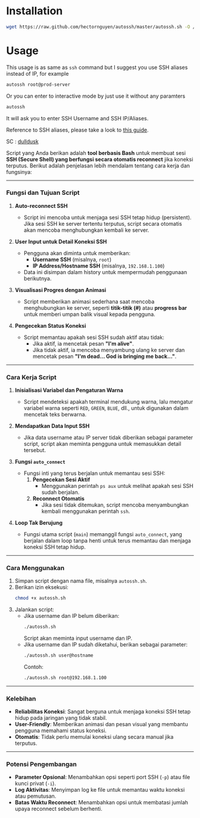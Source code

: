 # Installation

```bash
wget https://raw.github.com/hectornguyen/autossh/master/autossh.sh -O /usr/local/bin/autossh
```
# Usage

This usage is as same as `ssh` command but I suggest you use SSH aliases instead of IP, for example

```bash
autossh root@prod-server
```
Or you can enter to interactive mode by just use it without any paramters

```bash
autossh
```
It will ask you to enter SSH Username and SSH IP/Aliases.

Reference to SSH aliases, please take a look to [this guide](https://coderwall.com/p/dou7uw/multiple-aliases-on-every-entry-of-ssh-s-config-file).

SC : [dulldusk](https://github.com/dulldusk/autossh)

Script yang Anda berikan adalah **tool berbasis Bash** untuk membuat sesi **SSH (Secure Shell) yang berfungsi secara otomatis reconnect** jika koneksi terputus. Berikut adalah penjelasan lebih mendalam tentang cara kerja dan fungsinya:

---

### **Fungsi dan Tujuan Script**
1. **Auto-reconnect SSH**  
   - Script ini mencoba untuk menjaga sesi SSH tetap hidup (persistent). Jika sesi SSH ke server tertentu terputus, script secara otomatis akan mencoba menghubungkan kembali ke server.

2. **User Input untuk Detail Koneksi SSH**  
   - Pengguna akan diminta untuk memberikan:
     - **Username SSH** (misalnya, `root`)
     - **IP Address/Hostname SSH** (misalnya, `192.168.1.100`)
   - Data ini disimpan dalam history untuk mempermudah penggunaan berikutnya.

3. **Visualisasi Progres dengan Animasi**  
   - Script memberikan animasi sederhana saat mencoba menghubungkan ke server, seperti **titik-titik (#)** atau **progress bar** untuk memberi umpan balik visual kepada pengguna.

4. **Pengecekan Status Koneksi**  
   - Script memantau apakah sesi SSH sudah aktif atau tidak:
     - Jika aktif, ia mencetak pesan **"I'm alive"**.
     - Jika tidak aktif, ia mencoba menyambung ulang ke server dan mencetak pesan **"I'm dead... God is bringing me back..."**.

---

### **Cara Kerja Script**

1. **Inisialisasi Variabel dan Pengaturan Warna**  
   - Script mendeteksi apakah terminal mendukung warna, lalu mengatur variabel warna seperti `RED`, `GREEN`, `BLUE`, dll., untuk digunakan dalam mencetak teks berwarna.

2. **Mendapatkan Data Input SSH**  
   - Jika data username atau IP server tidak diberikan sebagai parameter script, script akan meminta pengguna untuk memasukkan detail tersebut.

3. **Fungsi `auto_connect`**  
   - Fungsi inti yang terus berjalan untuk memantau sesi SSH:
     1. **Pengecekan Sesi Aktif**  
        - Menggunakan perintah `ps aux` untuk melihat apakah sesi SSH sudah berjalan.
     2. **Reconnect Otomatis**  
        - Jika sesi tidak ditemukan, script mencoba menyambungkan kembali menggunakan perintah `ssh`.

4. **Loop Tak Berujung**  
   - Fungsi utama script (`main`) memanggil fungsi `auto_connect`, yang berjalan dalam loop tanpa henti untuk terus memantau dan menjaga koneksi SSH tetap hidup.

---

### **Cara Menggunakan**
1. Simpan script dengan nama file, misalnya `autossh.sh`.
2. Berikan izin eksekusi:  
   ```bash
   chmod +x autossh.sh
   ```
3. Jalankan script:
   - Jika username dan IP belum diberikan:  
     ```bash
     ./autossh.sh
     ```
     Script akan meminta input username dan IP.
   - Jika username dan IP sudah diketahui, berikan sebagai parameter:  
     ```bash
     ./autossh.sh user@hostname
     ```
     Contoh:
     ```bash
     ./autossh.sh root@192.168.1.100
     ```

---

### **Kelebihan**
- **Reliabilitas Koneksi**: Sangat berguna untuk menjaga koneksi SSH tetap hidup pada jaringan yang tidak stabil.
- **User-Friendly**: Memberikan animasi dan pesan visual yang membantu pengguna memahami status koneksi.
- **Otomatis**: Tidak perlu memulai koneksi ulang secara manual jika terputus.

---

### **Potensi Pengembangan**
- **Parameter Opsional**: Menambahkan opsi seperti port SSH (`-p`) atau file kunci privat (`-i`).
- **Log Aktivitas**: Menyimpan log ke file untuk memantau waktu koneksi atau pemutusan.
- **Batas Waktu Reconnect**: Menambahkan opsi untuk membatasi jumlah upaya reconnect sebelum berhenti.


